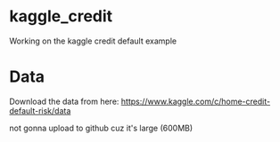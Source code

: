 # kaggle_credit
Working on the kaggle credit default example

# Data
Download the data from here: https://www.kaggle.com/c/home-credit-default-risk/data

not gonna upload to github cuz it's large (600MB)
